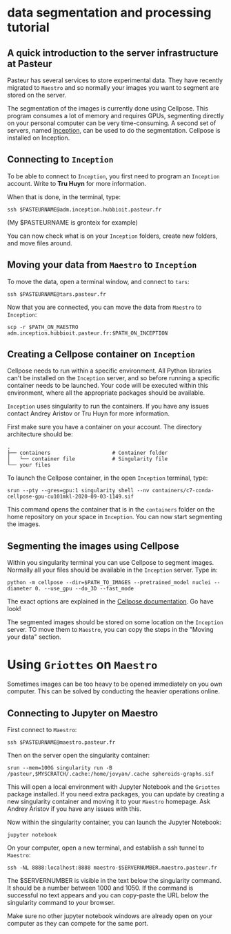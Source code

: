 # data segmentation and processing tutorial

## A quick introduction to the server infrastructure at Pasteur

Pasteur has several services to store experimental data. They have recently migrated to `Maestro` and so normally your images you want to segment are stored on the server.

The segmentation of the images is currently done using Cellpose. This program consumes a lot of memory and requires GPUs, segmenting directly on your personal computer can be very time-consuming. A second set of servers, named [Inception](https://gitlab.pasteur.fr/inception-gpulab/wiki), can be used to do the segmentation. Cellpose is installed on Inception.

## Connecting to `Inception`

To be able to connect to `Inception`, you first need to program an `Inception` account. Write to **Tru Huyn** for more information.

When that is done, in the terminal, type:

```
ssh $PASTEURNAME@adm.inception.hubbioit.pasteur.fr
```

(My $PASTEURNAME is gronteix for example)

You can now check what is on your `Inception` folders, create new folders, and move files around.

## Moving your data from `Maestro` to `Inception`

To move the data, open a terminal window, and connect to `tars`:

```
ssh $PASTEURNAME@tars.pasteur.fr
```

Now that you are connected, you can move the data from `Maestro` to `Inception`:

```
scp -r $PATH_ON_MAESTRO adm.inception.hubbioit.pasteur.fr:$PATH_ON_INCEPTION
```

## Creating a Cellpose container on `Inception`

Cellpose needs to run within a specific environment. All Python libraries can't be installed on the `Inception` server, and so before running a specific container needs to be launched. Your code will be executed within this environment, where all the appropriate packages should be available.

`Inception` uses singularity to run the containers. If you have any issues contact Andrey Aristov or Tru Huyn for more information.

First make sure you have a container on your account. The directory architecture should be:

```
.
├── containers                    # Container folder
│   └── container file            # Singularity file
└── your files
```

To launch the Cellpose container, in the open `Inception` terminal, type:

```
srun --pty --gres=gpu:1 singularity shell --nv containers/c7-conda-cellpose-gpu-cu101mkl-2020-09-03-1149.sif
```

This command opens the container that is in the `containers` folder on the home repository on your space in `Inception`. You can now start segmenting the images.

## Segmenting the images using Cellpose

Within you singularity terminal you can use Cellpose to segment images. Normally all your files should be available in the `Inception` server. Type in:

```
python -m cellpose --dir=$PATH_TO_IMAGES --pretrained_model nuclei --diameter 0. --use_gpu --do_3D --fast_mode
```

The exact options are explained in the [Cellpose documentation](https://cellpose.readthedocs.io/en/latest/). Go have look!

The segmented images should be stored on some location on the `Inception` server. TO move them to `Maestro`, you can copy the steps in the "Moving your data" section.

# Using `Griottes` on `Maestro`

Sometimes images can be too heavy to be opened immediately on you own computer. This can be solved by conducting the heavier operations online.

## Connecting to Jupyter on Maestro

First connect to `Maestro`:

```
ssh $PASTEURNAME@maestro.pasteur.fr
```
Then on the server open the singularity container:
```
srun --mem=100G singularity run -B /pasteur,$MYSCRATCH/.cache:/home/jovyan/.cache spheroids-graphs.sif
```
This will open a local environment with Jupyter Notebook and the `Griottes` package installed. If you need extra packages, you can update by creating a new singularity container and moving it to your `Maestro` homepage. Ask Andrey Aristov if you have any issues with this.

Now within the singularity container, you can launch the Jupyter Notebook:

```
jupyter notebook
```

On your computer, open a new terminal, and establish a ssh tunnel to `Maestro`:

```
ssh -NL 8888:localhost:8888 maestro-$SERVERNUMBER.maestro.pasteur.fr
```

The $SERVERNUMBER is visible in the text below the singularity command. It should be a number between 1000 and 1050. If the command is successful no text appears and you can copy-paste the URL below the singularity command to your browser.

Make sure no other jupyter notebook windows are already open on your computer as they can compete for the same port.

